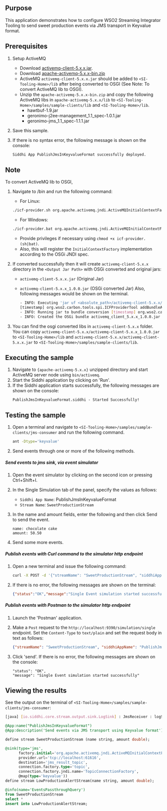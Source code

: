 ## Purpose

This application demonstrates how to configure WSO2 Streaming Integrator Tooling to send sweet production events via JMS transport in Keyvalue format.

## Prerequisites

1. Setup ActiveMQ
	* Download [activemq-client-5.x.x.jar](https://repo1.maven.org/maven2/org/apache/activemq/activemq-client/5.9.0/activemq-client-5.9.0.jar).
	* Download [apache-activemq-5.x.x-bin.zip](http://archive.apache.org/dist/activemq/apache-activemq/5.9.0/apache-activemq-5.9.0-bin.zip)
	* ActiveMQ `activemq-client-5.x.x.jar` should be added to `<SI-Tooling-Home>/lib` after being converted to OSGI (See Note: To convert ActiveMQ lib to OSGI).
	* Unzip the `apache-activemq-5.x.x-bin.zip` and copy the following ActiveMQ libs in `apache-activemq-5.x.x/lib` to `<SI-Tooling-Home>/samples/sample-clients/lib` and `<SI-Tooling-Home>/lib`.
		- hawtbuf-1.9.jar
		- geronimo-j2ee-management_1.1_spec-1.0.1.jar
		- geronimo-jms_1.1_spec-1.1.1.jar
2. Save this sample.
3. If there is no syntax error, the following message is shown on the console:

	```bash
	Siddhi App PublishJmsInKeyvalueFormat successfully deployed.
	```

## Note

To convert ActiveMQ lib to OSGI,

1. Navigate to <SI-Tooling-Home>/bin and run the following command:

	- For Linux:

	```bash
	./icf-provider.sh org.apache.activemq.jndi.ActiveMQInitialContextFactory <Downloaded Jar Path>/activemq-client-5.x.x.jar <Output Jar Path>
	```

	- For Windows:

	```bash
	./icf-provider.bat org.apache.activemq.jndi.ActiveMQInitialContextFactory <Downloaded Jar Path>\activemq-client-5.x.x.jar <Output Jar Path>
	```

	* Provide privileges if necessary using `chmod +x icf-provider.(sh|bat)`.
	* Also, this will register the `InitialContextFactory` implementation according to the OSGi JNDI spec.

2. If converted successfully then it will create `activemq-client-5.x.x` directory in the `<Output Jar Path>` with OSGi converted and original jars:
	- `activemq-client-5.x.x.jar` (Original Jar)
	- `activemq-client-5.x.x_1.0.0.jar` (OSGi converted Jar)
	Also, following messages would be shown on the terminal.

		```bash
		- INFO: Executing 'jar uf <absolute_path>/activemq-client-5.x.x/activemq-client-5.x.x.jar -C <absolute_path>/activemq-client-5.x.x /internal/CustomBundleActivator.class'
		[timestamp] org.wso2.carbon.tools.spi.ICFProviderTool addBundleActivatorHeader
		- INFO: Running jar to bundle conversion [timestamp] org.wso2.carbon.tools.converter.utils.BundleGeneratorUtils convertFromJarToBundle
		- INFO: Created the OSGi bundle activemq_client_5.x.x_1.0.0.jar for JAR file <absolute_path>/activemq-client-5.x.x/activemq-client-5.x.x.jar
		```

3. You can find the osgi converted libs in `activemq-client-5.x.x` folder. You can copy `activemq-client-5.x.x/activemq-client-5.x.x_1.0.0.jar` to `<SI-Tooling-Home>/lib` and `activemq-client-5.x.x/activemq-client-5.x.x.jar` to `<SI-Tooling-Home>/samples/sample-clients/lib`.

## Executing the sample

1. Navigate to `{apache-activemq-5.x.x}` unzipped directory and start ActiveMQ server node using `bin/activemq`.
2. Start the Siddhi application by clicking on 'Run'.
3. If the Siddhi application starts successfully, the following messages are shown on the console:
	```
	PublishJmsInKeyvalueFormat.siddhi - Started Successfully!
	```

## Testing the sample

1. Open a terminal and navigate to `<SI-Tooling-Home>/samples/sample-clients/jms-consumer` and run the following command.

	```bash
	ant -Dtype='keyvalue'
	```

2. Send events through one or more of the following methods.

##### Send events to jms sink, via event simulator

1. Open the event simulator by clicking on the second icon or pressing Ctrl+Shift+I.
2. In the Single Simulation tab of the panel, specify the values as follows:
	* `Siddhi App Name`: PublishJmsInKeyvalueFormat
	* `Stream Name`: `SweetProductionStream`
3. In the name and amount fields, enter the following and then click Send to send the event.

	```
	name: chocolate cake
	amount: 50.50
	```

4. Send some more events.

##### Publish events with Curl command to the simulator http endpoint

1. Open a new terminal and issue the following command:

	```bash
	curl -X POST -d '{"streamName": "SweetProductionStream", "siddhiAppName": "PublishJmsInKeyvalueFormat","data": ["chocolate cake", 50.50]}' http://localhost:9390/simulation/single -H 'content-type: text/plain'
	```

2. If there is no error, the following messages are shown on the terminal:

	```json
	{"status":"OK","message":"Single Event simulation started successfully"}
	```

##### Publish events with Postman to the simulator http endpoint

1. Launch the 'Postman' application.
2. Make a `Post` request to the `http://localhost:9390/simulation/single` endpoint. Set the `Content-Type` to `text/plain` and set the request body in text as follows:

	```json
	{"streamName": "SweetProductionStream", "siddhiAppName": "PublishJmsInKeyvalueFormat","data": ['chocolate cake', 50.50]}
	```

4. Click 'send'. If there is no error, the following messages are shown on the console:

	```
	"status": "OK",
	"message": "Single Event simulation started successfully"
	```

## Viewing the results

See the output on the terminal of `<SI-Tooling-Home>/samples/sample-clients/jms-consumer`:

```bash
[java] [io.siddhi.core.stream.output.sink.LogSink] : JmsReceiver : logStream : Event{timestamp=1513607495863, data=['chocolate cake', 50.50], isExpired=false}
```

```sql
@App:name("PublishJmsInKeyvalueFormat")
@App:description('Send events via JMS transport using Keyvalue format')

define stream SweetProductionStream (name string, amount double);

@sink(type='jms',
      factory.initial='org.apache.activemq.jndi.ActiveMQInitialContextFactory',
      provider.url='tcp://localhost:61616',
      destination='jms_result_topic',
      connection.factory.type='topic',
      connection.factory.jndi.name='TopicConnectionFactory',
      @map(type='keyvalue'))
define stream LowProductionAlertStream(name string, amount double);

@info(name='EventsPassthroughQuery')
from SweetProductionStream
select *
insert into LowProductionAlertStream;
```
